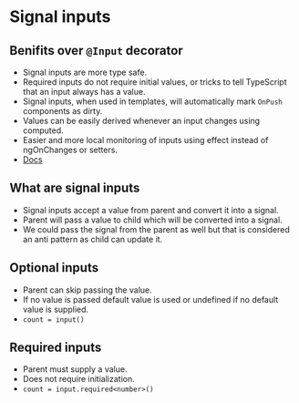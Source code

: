 # Signal inputs

## Benifits over `@Input` decorator

- Signal inputs are more type safe.
- Required inputs do not require initial values, or tricks to tell TypeScript that an input always has a value.
- Signal inputs, when used in templates, will automatically mark `OnPush` components as dirty.
- Values can be easily derived whenever an input changes using computed.
- Easier and more local monitoring of inputs using effect instead of ngOnChanges or setters.
- [Docs](https://angular.dev/guide/signals/inputs#why-should-we-use-signal-inputs-and-not-input)

## What are signal inputs

- Signal inputs accept a value from parent and convert it into a signal.
- Parent will pass a value to child which will be converted into a signal. 
- We could pass the signal from the parent as well but that is considered an anti pattern as child can update it.

## Optional inputs

- Parent can skip passing the value.
- If no value is passed default value is used or undefined if no default value is supplied.
- `count = input()`

## Required inputs

- Parent must supply a value.
- Does not require initialization.
- `count = input.required<number>()`
